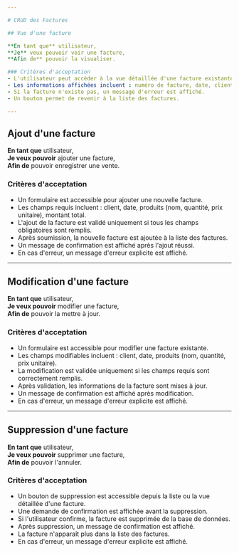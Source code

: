 ```yaml
---

# CRUD des Factures

## Vue d'une facture

**En tant que** utilisateur,  
**Je** veux pouvoir voir une facture,  
**Afin de** pouvoir la visualiser.

### Critères d'acceptation  
- L'utilisateur peut accéder à la vue détaillée d'une facture existante.  
- Les informations affichées incluent : numéro de facture, date, client, montant total, statut (payée ou en attente).  
- Si la facture n'existe pas, un message d'erreur est affiché.  
- Un bouton permet de revenir à la liste des factures.

---
```


## Ajout d'une facture

**En tant que** utilisateur,  
**Je veux pouvoir** ajouter une facture,  
**Afin de** pouvoir enregistrer une vente.

### Critères d'acceptation  
- Un formulaire est accessible pour ajouter une nouvelle facture.  
- Les champs requis incluent : client, date, produits (nom, quantité, prix unitaire), montant total.  
- L'ajout de la facture est validé uniquement si tous les champs obligatoires sont remplis.  
- Après soumission, la nouvelle facture est ajoutée à la liste des factures.  
- Un message de confirmation est affiché après l'ajout réussi.  
- En cas d'erreur, un message d'erreur explicite est affiché.

---

## Modification d'une facture

**En tant que** utilisateur,  
**Je veux pouvoir** modifier une facture,  
**Afin de** pouvoir la mettre à jour.

### Critères d'acceptation  
- Un formulaire est accessible pour modifier une facture existante.  
- Les champs modifiables incluent : client, date, produits (nom, quantité, prix unitaire).  
- La modification est validée uniquement si les champs requis sont correctement remplis.  
- Après validation, les informations de la facture sont mises à jour.  
- Un message de confirmation est affiché après modification.  
- En cas d'erreur, un message d'erreur explicite est affiché.  

---

## Suppression d'une facture

**En tant que** utilisateur,  
**Je veux pouvoir** supprimer une facture,  
**Afin de** pouvoir l'annuler.

### Critères d'acceptation  
- Un bouton de suppression est accessible depuis la liste ou la vue détaillée d'une facture.  
- Une demande de confirmation est affichée avant la suppression.  
- Si l'utilisateur confirme, la facture est supprimée de la base de données.  
- Après suppression, un message de confirmation est affiché.  
- La facture n'apparaît plus dans la liste des factures.  
- En cas d'erreur, un message d'erreur explicite est affiché.





